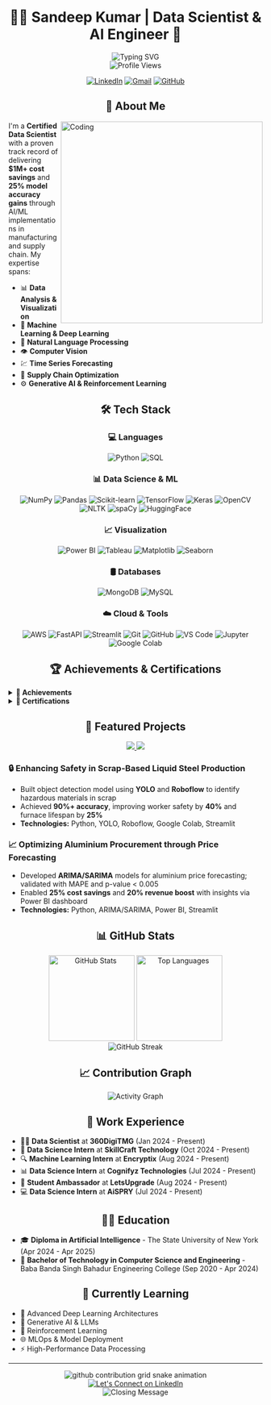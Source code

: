 # <div align="center">👨‍💻 Sandeep Kumar | Data Scientist & AI Engineer 🚀</div>

<div align="center">
  <img src="https://readme-typing-svg.herokuapp.com?font=Fira+Code&size=25&duration=3000&pause=1000&color=2E97F7&center=true&vCenter=true&width=600&lines=Certified+Data+Scientist;Machine+Learning+Enthusiast;AI+%26+Deep+Learning+Developer;Supply+Chain+Optimization+Expert;Computer+Vision+%26+NLP+Specialist" alt="Typing SVG" />
  <br>
  <img src="https://komarev.com/ghpvc/?username=SSandeepk2001&style=flat-square&color=blue" alt="Profile Views"/>
</div>

<p align="center">
  <a href="https://www.linkedin.com/in/sandeep-kumar2001/"><img src="https://img.shields.io/badge/LinkedIn-0077B5?style=for-the-badge&logo=linkedin&logoColor=white" alt="LinkedIn"></a>
  <a href="mailto:sandeepkumar9876202306@gmail.com"><img src="https://img.shields.io/badge/Gmail-D14836?style=for-the-badge&logo=gmail&logoColor=white" alt="Gmail"></a>
  <a href="https://github.com/SSandeepk2001"><img src="https://img.shields.io/badge/GitHub-100000?style=for-the-badge&logo=github&logoColor=white" alt="GitHub"></a>
</p>

## <div align="center">💫 About Me</div>

<img align="right" alt="Coding" width="400" src="https://cdn.dribbble.com/users/926537/screenshots/4502924/python-2.gif">

I'm a **Certified Data Scientist** with a proven track record of delivering **$1M+ cost savings** and **25% model accuracy gains** through AI/ML implementations in manufacturing and supply chain. My expertise spans:

- 📊 **Data Analysis & Visualization**
- 🤖 **Machine Learning & Deep Learning**
- 🧠 **Natural Language Processing**
- 👁️ **Computer Vision**
- 💹 **Time Series Forecasting**
- 🔄 **Supply Chain Optimization**
- ⚙️ **Generative AI & Reinforcement Learning**

## <div align="center">🛠️ Tech Stack</div>

<div align="center"> 
  
  ### 💻 Languages
  ![Python](https://img.shields.io/badge/Python-3776AB?style=for-the-badge&logo=python&logoColor=white)
  ![SQL](https://img.shields.io/badge/SQL-4479A1?style=for-the-badge&logo=mysql&logoColor=white)
  
  ### 📊 Data Science & ML
  ![NumPy](https://img.shields.io/badge/Numpy-013243?style=for-the-badge&logo=numpy&logoColor=white)
  ![Pandas](https://img.shields.io/badge/Pandas-150458?style=for-the-badge&logo=pandas&logoColor=white)
  ![Scikit-learn](https://img.shields.io/badge/ScikitLearn-F7931E?style=for-the-badge&logo=scikit-learn&logoColor=white)
  ![TensorFlow](https://img.shields.io/badge/TensorFlow-FF6F00?style=for-the-badge&logo=tensorflow&logoColor=white)
  ![Keras](https://img.shields.io/badge/Keras-D00000?style=for-the-badge&logo=keras&logoColor=white)
  ![OpenCV](https://img.shields.io/badge/OpenCV-5C3EE8?style=for-the-badge&logo=opencv&logoColor=white)
  ![NLTK](https://img.shields.io/badge/NLTK-154E5B?style=for-the-badge&logo=python&logoColor=white)
  ![spaCy](https://img.shields.io/badge/spaCy-09A3D5?style=for-the-badge&logo=spacy&logoColor=white)
  ![HuggingFace](https://img.shields.io/badge/HuggingFace-FFD21E?style=for-the-badge&logo=huggingface&logoColor=black)
  
  ### 📈 Visualization
  ![Power BI](https://img.shields.io/badge/Power_BI-F2C811?style=for-the-badge&logo=powerbi&logoColor=black)
  ![Tableau](https://img.shields.io/badge/Tableau-E97627?style=for-the-badge&logo=tableau&logoColor=white)
  ![Matplotlib](https://img.shields.io/badge/Matplotlib-11557C?style=for-the-badge&logo=python&logoColor=white)
  ![Seaborn](https://img.shields.io/badge/Seaborn-3776AB?style=for-the-badge&logo=python&logoColor=white)
  
  ### 🛢️ Databases
  ![MongoDB](https://img.shields.io/badge/MongoDB-4EA94B?style=for-the-badge&logo=mongodb&logoColor=white)
  ![MySQL](https://img.shields.io/badge/MySQL-4479A1?style=for-the-badge&logo=mysql&logoColor=white)
  
  ### ☁️ Cloud & Tools
  ![AWS](https://img.shields.io/badge/AWS-232F3E?style=for-the-badge&logo=amazon-aws&logoColor=white)
  ![FastAPI](https://img.shields.io/badge/FastAPI-009688?style=for-the-badge&logo=fastapi&logoColor=white)
  ![Streamlit](https://img.shields.io/badge/Streamlit-FF4B4B?style=for-the-badge&logo=streamlit&logoColor=white)
  ![Git](https://img.shields.io/badge/Git-F05032?style=for-the-badge&logo=git&logoColor=white)
  ![GitHub](https://img.shields.io/badge/GitHub-100000?style=for-the-badge&logo=github&logoColor=white)
  ![VS Code](https://img.shields.io/badge/VS_Code-007ACC?style=for-the-badge&logo=visual-studio-code&logoColor=white)
  ![Jupyter](https://img.shields.io/badge/Jupyter-F37626?style=for-the-badge&logo=jupyter&logoColor=white)
  ![Google Colab](https://img.shields.io/badge/Google_Colab-F9AB00?style=for-the-badge&logo=google-colab&logoColor=white)
  
</div>

## <div align="center">🏆 Achievements & Certifications</div>

<details>
  <summary><b>🏅 Achievements</b></summary>
  <br>
  
  - 🌟 Ranked in **Top 10% in NASSCOM National Data Science Assessment** (2024)
  - 💰 Delivered **$1M+ cost savings** through real-world AI/ML implementations in manufacturing
  - 🏆 Awarded **Diploma in AI** by SUNY Potsdam based on performance excellence
  - 🎯 Recognized for Innovation in AI workshops, bootcamps, and hackathons
</details>

<details>
  <summary><b>📜 Certifications</b></summary>
  <br>
  
  - 🎓 **Diploma in AI** – SUNY Potsdam (USA), Apr 2025
  - 🤖 **Generative AI Prompt Engineering** – 360DigiTMG, Nov 2024
  - 📊 **NASSCOM Data Science (Gold Category)** – Sept 2024
  - 🧠 **Professional Program in Data Science & AI** – 360DigiTMG, Apr 2024
  - 📈 **Tableau, Power BI** – 360DigiTMG, Mar–May 2024
  - 🐍 **Python Programming, Basic SQL** – 360DigiTMG, Feb 2024
</details>

## <div align="center">🚀 Featured Projects</div>

<div align="center">
  <a href="https://github.com/SSandeepk2001/steel-production-safety">
    <img src="https://github-readme-stats.vercel.app/api/pin/?username=SSandeepk2001&repo=steel-production-safety&theme=react&hide_border=true" />
  </a>
  <a href="https://github.com/SSandeepk2001/aluminium-price-forecasting">
    <img src="https://github-readme-stats.vercel.app/api/pin/?username=SSandeepk2001&repo=aluminium-price-forecasting&theme=react&hide_border=true" />
  </a>
</div>

### 🔒 Enhancing Safety in Scrap-Based Liquid Steel Production
- Built object detection model using **YOLO** and **Roboflow** to identify hazardous materials in scrap
- Achieved **90%+ accuracy**, improving worker safety by **40%** and furnace lifespan by **25%**
- **Technologies:** Python, YOLO, Roboflow, Google Colab, Streamlit

### 📈 Optimizing Aluminium Procurement through Price Forecasting
- Developed **ARIMA/SARIMA** models for aluminium price forecasting; validated with MAPE and p-value < 0.005
- Enabled **25% cost savings** and **20% revenue boost** with insights via Power BI dashboard
- **Technologies:** Python, ARIMA/SARIMA, Power BI, Streamlit

## <div align="center">📊 GitHub Stats</div>

<div align="center">
  <img src="https://github-readme-stats.vercel.app/api?username=SSandeepk2001&show_icons=true&theme=radical" alt="GitHub Stats" height="170"/>
  <img src="https://github-readme-stats.vercel.app/api/top-langs/?username=SSandeepk2001&layout=compact&theme=radical" alt="Top Languages" height="170"/>
</div>

<div align="center">
  <img src="https://github-readme-streak-stats.herokuapp.com/?user=SSandeepk2001&theme=radical" alt="GitHub Streak"/>
</div>

## <div align="center">📈 Contribution Graph</div>

<div align="center">
  <img src="https://activity-graph.herokuapp.com/graph?username=SSandeepk2001&theme=react-dark" alt="Activity Graph"/>
</div>

## <div align="center">💼 Work Experience</div>

- 👨‍💼 **Data Scientist** at **360DigiTMG** (Jan 2024 - Present)
- 🧪 **Data Science Intern** at **SkillCraft Technology** (Oct 2024 - Present)
- 🔍 **Machine Learning Intern** at **Encryptix** (Aug 2024 - Present)
- 📊 **Data Science Intern** at **Cognifyz Technologies** (Jul 2024 - Present)
- 🌟 **Student Ambassador** at **LetsUpgrade** (Aug 2024 - Present)
- 💻 **Data Science Intern** at **AiSPRY** (Jul 2024 - Present)

## <div align="center">👨‍🎓 Education</div>

- 🎓 **Diploma in Artificial Intelligence** - The State University of New York (Apr 2024 - Apr 2025)
- 🏫 **Bachelor of Technology in Computer Science and Engineering** - Baba Banda Singh Bahadur Engineering College (Sep 2020 - Apr 2024)

## <div align="center">🌱 Currently Learning</div>

- 🧠 Advanced Deep Learning Architectures
- 🤖 Generative AI & LLMs
- 🔄 Reinforcement Learning
- 🌐 MLOps & Model Deployment
- ⚡ High-Performance Data Processing

---

<div align="center">
  <picture>
    <source media="(prefers-color-scheme: dark)" srcset="https://raw.githubusercontent.com/SSandeepk2001/SSandeepk2001/output/github-contribution-grid-snake-dark.svg">
    <source media="(prefers-color-scheme: light)" srcset="https://raw.githubusercontent.com/SSandeepk2001/SSandeepk2001/output/github-contribution-grid-snake.svg">
    <img alt="github contribution grid snake animation" src="https://raw.githubusercontent.com/SSandeepk2001/SSandeepk2001/output/github-contribution-grid-snake.svg">
  </picture>
</div>

<div align="center">
  <a href="https://www.linkedin.com/in/sandeep-kumar2001/">
    <img src="https://img.shields.io/badge/-Let's_Connect!-0077B5?style=for-the-badge&logo=linkedin&logoColor=white" alt="Let's Connect on LinkedIn"/>
  </a>
  <br>
  <img src="https://readme-typing-svg.herokuapp.com?font=Fira+Code&size=18&duration=2000&pause=1000&color=2E97F7&center=true&vCenter=true&width=600&lines=Let's+build+something+amazing+together!+🚀;Turning+data+into+actionable+insights;AI+solutions+for+real-world+problems;Always+learning,+always+growing" alt="Closing Message" />
</div>
